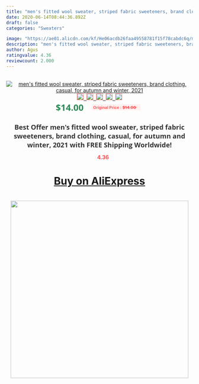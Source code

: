```yaml
---
title: "men's fitted wool sweater, striped fabric sweeteners, brand clothing, casual, for autumn and winter, 2021"
date: 2020-06-14T08:44:36.892Z
draft: false
categories: "Sweaters"

image: "https://ae01.alicdn.com/kf/He06acdb26faa49558781f15f78cabdc6q/men-s-fitted-wool-sweater-striped-fabric-sweeteners-brand-clothing-casual-for-autumn-and-winter-2021.jpg"
description: "men's fitted wool sweater, striped fabric sweeteners, brand clothing, casual, for autumn and winter, 2021"
author: Agus
ratingvalue: 4.36
reviewcount: 2.000
---
```

<br>
<div style="text-align: center;">
<a href="https://s.click.aliexpress.com/e/_A0B2Op" target="_blank" rel="nofollow noopener noreferrer"><img alt="men's fitted wool sweater, striped fabric sweeteners, brand clothing, casual, for autumn and winter, 2021" class="magnifier-image" src="https://ae01.alicdn.com/kf/He06acdb26faa49558781f15f78cabdc6q/men-s-fitted-wool-sweater-striped-fabric-sweeteners-brand-clothing-casual-for-autumn-and-winter-2021.jpg_640x640.jpg">
<br>
<img style="border:1px solid salmon" src="https://ae01.alicdn.com/kf/He06acdb26faa49558781f15f78cabdc6q/men-s-fitted-wool-sweater-striped-fabric-sweeteners-brand-clothing-casual-for-autumn-and-winter-2021.jpg_120x120.jpg">&nbsp;&nbsp;<img style="border:1px solid salmon" src="https://ae01.alicdn.com/kf/H316787588e4e42e59b336d114567e4542/men-s-fitted-wool-sweater-striped-fabric-sweeteners-brand-clothing-casual-for-autumn-and-winter-2021.jpg_120x120.jpg">&nbsp;&nbsp;<img style="border:1px solid salmon" src="https://ae01.alicdn.com/kf/H0828608271aa43088756407c559d03444/men-s-fitted-wool-sweater-striped-fabric-sweeteners-brand-clothing-casual-for-autumn-and-winter-2021.jpg_120x120.jpg">&nbsp;&nbsp;<img style="border:1px solid salmon" src="https://ae01.alicdn.com/kf/Hae0aaf2ebbf34690812b7e22389bd6561/men-s-fitted-wool-sweater-striped-fabric-sweeteners-brand-clothing-casual-for-autumn-and-winter-2021.jpg_120x120.jpg">&nbsp;&nbsp;<img style="border:1px solid salmon" src="https://ae01.alicdn.com/kf/Hd5930860bca24427a81cedf4f5df7d112/men-s-fitted-wool-sweater-striped-fabric-sweeteners-brand-clothing-casual-for-autumn-and-winter-2021.jpg_120x120.jpg"></a></div><br0>
<div style="text-align: center;"><span style="background-color: white; border: 0px; box-sizing: border-box; color: seagreen; display: inline-block; font-family: &quot;open sans&quot; , &quot;arial&quot; , &quot;helvetica&quot; , sans-serif , &quot;heiti&quot;; font-size: 24px; font-stretch: inherit; font-weight: 700; line-height: inherit; margin: 0px 10px 0px 0px; padding: 0px; vertical-align: middle;">$14.00 </span>
<span style="background: rgb(255 , 241 , 241); border-radius: 3px; border: 0px; box-sizing: border-box; color: #ff4747; display: inline-block; font-family: inherit; font-size: 12px; font-stretch: inherit; font-style: inherit; font-variant: inherit; font-weight: 600; line-height: inherit; margin: 0px; padding: 2px 5px; transform: scale(0.9); vertical-align: middle;">Original Price : <b style="text-decoration: line-through;">$14.00 </b> &nbsp;&nbsp;</span></div>
<h1 style="color: #333333; display: inline-block; font-family: &quot;open sans&quot; , &quot;arial&quot; , &quot;helvetica&quot; , sans-serif , &quot;heiti&quot;; font-size: 18px; font-stretch: inherit; font-weight: 700; text-align: center;">Best Offer men's fitted wool sweater, striped fabric sweeteners, brand clothing, casual, for autumn and winter, 2021 with FREE Shipping Worldwide!</h1>
<div style="color: #ff4747; text-align: center;">
<img src="https://4.bp.blogspot.com/-M0ZcTcb-5uY/XleCXlxnR4I/AAAAAAAAAEc/OrjgMkXV1oMQFaCRZj5HQwOCBcu3w1FegCPcBGAYYCw/s1600/star.png" style="height: 15px;">&nbsp;<b>4.36</b></div>
<div class="button_cont" align="center"><a class="buynow_a" href="https://s.click.aliexpress.com/e/_A0B2Op" target="_blank" rel="nofollow noopener noreferrer"><H1>Buy on AliExpress</H1></a></div><br>
<div class="separator" style="clear: both; text-align: center;">
<img src="https://lh3.googleusercontent.com/-pTy5HemUv9M/XlePHvY0dAI/AAAAAAAAAE4/0nX5iRUoIWY8eMW9Dpxeirr157OZliDIgCLcBGAsYHQ/s1600/badge.gif" width="480">
</div>
